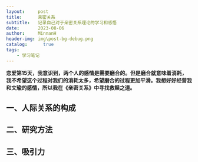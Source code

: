 ```yaml
---
layout:     post
title:      亲密关系
subtitle:   记录自己对于亲密关系理论的学习和感悟
date:       2023-08-06
author:     MinnanH
header-img: img\post-bg-debug.png
catalog: 	  true
tags:
    - 学习笔记
---
```


**恋爱第15天，我意识到，两个人的感情是需要磨合的。但是磨合就意味着消耗，我不希望这个过程对我们的消耗太多，希望磨合的过程更加平滑。我想好好经营我和文瑜的感情，所以我在《亲密关系》中寻找救赎之道。**

## 一、人际关系的构成

## 二、研究方法

## 三、吸引力

